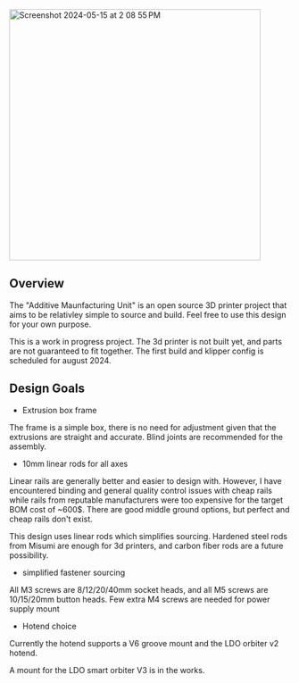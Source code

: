 <img width="450" alt="Screenshot 2024-05-15 at 2 08 55 PM" src="https://github.com/sbh2019a1/AMU-3d-printer/assets/63435930/a814f1b7-d69b-4aed-9dde-7d750bcac931">

## Overview
The "Additive Maunfacturing Unit" is an open source 3D printer project that aims to be relativley simple to source and build. Feel free to use this design for your own purpose.

This is a work in progress project. The 3d printer is not built yet, and parts are not guaranteed to fit together. The first build and klipper config is scheduled for august 2024.

## Design Goals
 - Extrusion box frame

The frame is a simple box, there is no need for adjustment given that the extrusions are straight and accurate. Blind joints are recommended for the assembly.


 - 10mm linear rods for all axes

Linear rails are generally better and easier to design with. However, I have encountered binding and general quality control issues with cheap rails while rails from reputable manufacturers were too expensive for the target BOM cost of ~600$. There are good middle ground options, but perfect and cheap rails don't exist.

This design uses linear rods which simplifies sourcing. Hardened steel rods from Misumi are enough for 3d printers, and carbon fiber rods are a future possibility.


 - simplified fastener sourcing 

All M3 screws are 8/12/20/40mm socket heads, and all M5 screws are 10/15/20mm button heads. Few extra M4 screws are needed for power supply mount

 - Hotend choice

Currently the hotend supports a V6 groove mount and the LDO orbiter v2 hotend. 

A mount for the LDO smart orbiter V3 is in the works.
